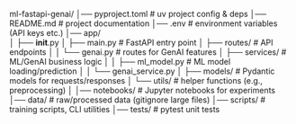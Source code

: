 ml-fastapi-genai/
│── pyproject.toml        # uv project config & deps
│── README.md             # project documentation
│── .env                  # environment variables (API keys etc.)
│── app/                  
│   ├── __init__.py
│   ├── main.py           # FastAPI entry point
│   ├── routes/           # API endpoints
│   │   └── genai.py      # routes for GenAI features
│   ├── services/         # ML/GenAI business logic
│   │   ├── ml_model.py   # ML model loading/prediction
│   │   └── genai_service.py
│   ├── models/           # Pydantic models for requests/responses
│   └── utils/            # helper functions (e.g., preprocessing)
│
│── notebooks/            # Jupyter notebooks for experiments
│── data/                 # raw/processed data (gitignore large files)
│── scripts/              # training scripts, CLI utilities
│── tests/                # pytest unit tests
